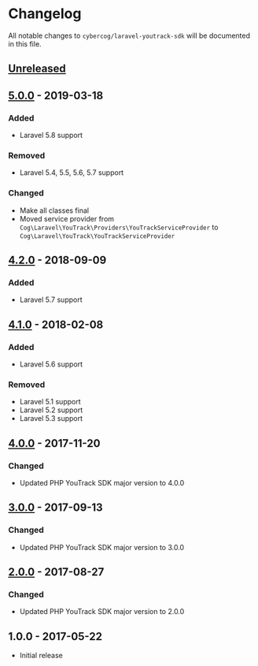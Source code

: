 # Changelog

All notable changes to `cybercog/laravel-youtrack-sdk` will be documented in this file.

## [Unreleased]

## [5.0.0] - 2019-03-18

### Added

- Laravel 5.8 support

### Removed

- Laravel 5.4, 5.5, 5.6, 5.7 support

### Changed

- Make all classes final
- Moved service provider from `Cog\Laravel\YouTrack\Providers\YouTrackServiceProvider` to `Cog\Laravel\YouTrack\YouTrackServiceProvider`

## [4.2.0] - 2018-09-09

### Added

- Laravel 5.7 support

## [4.1.0] - 2018-02-08

### Added

- Laravel 5.6 support

### Removed

- Laravel 5.1 support
- Laravel 5.2 support
- Laravel 5.3 support

## [4.0.0] - 2017-11-20

### Changed

- Updated PHP YouTrack SDK major version to 4.0.0

## [3.0.0] - 2017-09-13

### Changed

- Updated PHP YouTrack SDK major version to 3.0.0

## [2.0.0] - 2017-08-27

### Changed

- Updated PHP YouTrack SDK major version to 2.0.0

## 1.0.0 - 2017-05-22

- Initial release

[Unreleased]: https://github.com/cybercog/laravel-youtrack-sdk/compare/5.0.0...master
[5.0.0]: https://github.com/cybercog/laravel-youtrack-sdk/compare/4.2.0...5.0.0
[4.2.0]: https://github.com/cybercog/laravel-youtrack-sdk/compare/4.1.0...4.2.0
[4.1.0]: https://github.com/cybercog/laravel-youtrack-sdk/compare/4.0.0...4.1.0
[4.0.0]: https://github.com/cybercog/laravel-youtrack-sdk/compare/3.0.0...4.0.0
[3.0.0]: https://github.com/cybercog/laravel-youtrack-sdk/compare/2.0.0...3.0.0
[2.0.0]: https://github.com/cybercog/laravel-youtrack-sdk/compare/1.0.0...2.0.0
